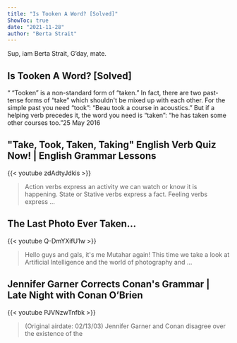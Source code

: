 ```yaml
---
title: "Is Tooken A Word? [Solved]"
ShowToc: true 
date: "2021-11-28"
author: "Berta Strait" 
---
```


Sup, iam Berta Strait, G’day, mate.
## Is Tooken A Word? [Solved]
“ “Tooken” is a non-standard form of “taken.” In fact, there are two past-tense forms of “take” which shouldn't be mixed up with each other. For the simple past you need “took”: “Beau took a course in acoustics.” But if a helping verb precedes it, the word you need is “taken”: “he has taken some other courses too.”25 May 2016

## "Take, Took, Taken, Taking" English Verb Quiz Now! | English Grammar Lessons
{{< youtube zdAdtyJdkis >}}
>Action verbs express an activity we can watch or know it is happening. State or Stative verbs express a fact. Feeling verbs express ...

## The Last Photo Ever Taken...
{{< youtube Q-DmYXifU1w >}}
>Hello guys and gals, it's me Mutahar again! This time we take a look at Artificial Intelligence and the world of photography and ...

## Jennifer Garner Corrects Conan's Grammar | Late Night with Conan O’Brien
{{< youtube PJVNzwTnfbk >}}
>(Original airdate: 02/13/03) Jennifer Garner and Conan disagree over the existence of the 

